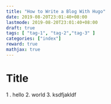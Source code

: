 ```yaml
---
title: "How to Write a Blog With Hugo"
date: 2019-08-20T23:01:40+08:00
lastmode: 2019-08-20T23:01:40+08:00
draft: true
tags: [ "tag-1", "tag-2","tag-3" ]
categories: ["index"]
reward: true
mathjax: true
---
```


# Title

   1 . hello
   2. world
   3. ksdfjakldf